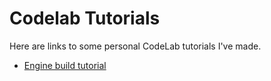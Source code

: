 # Codelab Tutorials

Here are links to some personal CodeLab tutorials I've made.

* [Engine build tutorial](https://bustlingbungus.github.io/BungusEngineBuild)
